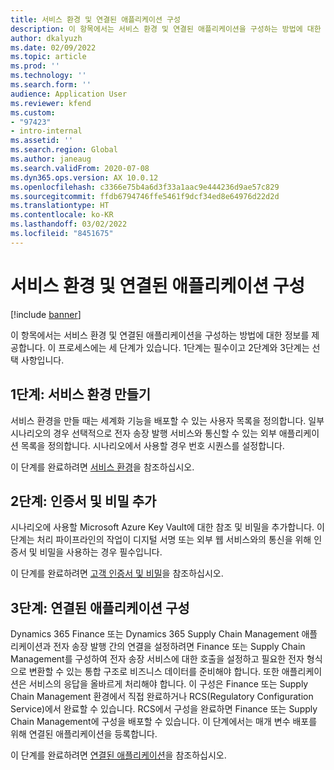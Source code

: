 ```yaml
---
title: 서비스 환경 및 연결된 애플리케이션 구성
description: 이 항목에서는 서비스 환경 및 연결된 애플리케이션을 구성하는 방법에 대한 정보를 제공합니다.
author: dkalyuzh
ms.date: 02/09/2022
ms.topic: article
ms.prod: ''
ms.technology: ''
ms.search.form: ''
audience: Application User
ms.reviewer: kfend
ms.custom:
- "97423"
- intro-internal
ms.assetid: ''
ms.search.region: Global
ms.author: janeaug
ms.search.validFrom: 2020-07-08
ms.dyn365.ops.version: AX 10.0.12
ms.openlocfilehash: c3366e75b4a6d3f33a1aac9e444236d9ae57c829
ms.sourcegitcommit: ffdb6794746ffe5461f9dcf34ed8e64976d22d2d
ms.translationtype: HT
ms.contentlocale: ko-KR
ms.lasthandoff: 03/02/2022
ms.locfileid: "8451675"
---
```

# <a name="configure-service-environments-and-connected-applications"></a>서비스 환경 및 연결된 애플리케이션 구성

[!include [banner](../includes/banner.md)]

이 항목에서는 서비스 환경 및 연결된 애플리케이션을 구성하는 방법에 대한 정보를 제공합니다. 이 프로세스에는 세 단계가 있습니다. 1단계는 필수이고 2단계와 3단계는 선택 사항입니다.

## <a name="step-1-create-a-service-environment"></a>1단계: 서비스 환경 만들기

서비스 환경을 만들 때는 세계화 기능을 배포할 수 있는 사용자 목록을 정의합니다. 일부 시나리오의 경우 선택적으로 전자 송장 발행 서비스와 통신할 수 있는 외부 애플리케이션 목록을 정의합니다. 시나리오에서 사용할 경우 번호 시퀀스를 설정합니다.

이 단계를 완료하려면 [서비스 환경](e-invoicing-service-environments.md)을 참조하십시오.

## <a name="step-2-add-certificates-and-secrets"></a>2단계: 인증서 및 비밀 추가

시나리오에 사용할 Microsoft Azure Key Vault에 대한 참조 및 비밀을 추가합니다. 이 단계는 처리 파이프라인의 작업이 디지털 서명 또는 외부 웹 서비스와의 통신을 위해 인증서 및 비밀을 사용하는 경우 필수입니다.

이 단계를 완료하려면 [고객 인증서 및 비밀](e-invoicing-customer-certificates-secrets.md)을 참조하십시오.

## <a name="step-3-configure-connected-applications"></a>3단계: 연결된 애플리케이션 구성

Dynamics 365 Finance 또는 Dynamics 365 Supply Chain Management 애플리케이션과 전자 송장 발행 간의 연결을 설정하려면 Finance 또는 Supply Chain Management를 구성하여 전자 송장 서비스에 대한 호출을 설정하고 필요한 전자 형식으로 변환할 수 있는 통합 구조로 비즈니스 데이터를 준비해야 합니다. 또한 애플리케이션은 서비스의 응답을 올바르게 처리해야 합니다. 이 구성은 Finance 또는 Supply Chain Management 환경에서 직접 완료하거나 RCS(Regulatory Configuration Service)에서 완료할 수 있습니다. RCS에서 구성을 완료하면 Finance 또는 Supply Chain Management에 구성을 배포할 수 있습니다. 이 단계에서는 매개 변수 배포를 위해 연결된 애플리케이션을 등록합니다.

이 단계를 완료하려면 [연결된 애플리케이션](e-invoicing-connected-applications.md)을 참조하십시오.

